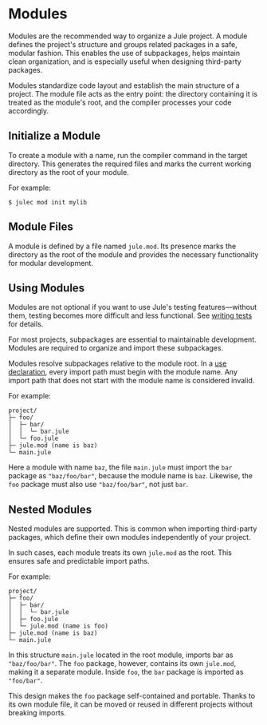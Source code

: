 # Modules

Modules are the recommended way to organize a Jule project. A module defines the project's structure and groups related packages in a safe, modular fashion. This enables the use of subpackages, helps maintain clean organization, and is especially useful when designing third-party packages.

Modules standardize code layout and establish the main structure of a project. The module file acts as the entry point: the directory containing it is treated as the module's root, and the compiler processes your code accordingly.

## Initialize a Module

To create a module with a name, run the compiler command in the target directory. This generates the required files and marks the current working directory as the root of your module.

For example:
```
$ julec mod init mylib
```

## Module Files

A module is defined by a file named `jule.mod`. Its presence marks the directory as the root of the module and provides the necessary functionality for modular development.

## Using Modules

Modules are not optional if you want to use Jule's testing features—without them, testing becomes more difficult and less functional. See [writing tests](/debugging/testing/writing-tests#modules) for details.

For most projects, subpackages are essential to maintainable development. Modules are required to organize and import these subpackages.

Modules resolve subpackages relative to the module root. In a [use declaration](/packages/using-packages), every import path must begin with the module name. Any import path that does not start with the module name is considered invalid.

For example:
```
project/
├─ foo/
│  ├─ bar/
│  │  └─ bar.jule
│  └─ foo.jule
├─ jule.mod (name is baz)
└─ main.jule
```

Here a module with name `baz`, the file `main.jule` must import the `bar` package as `"baz/foo/bar"`, because the module name is `baz`. Likewise, the `foo` package must also use `"baz/foo/bar"`, not just `bar`.

## Nested Modules

Nested modules are supported. This is common when importing third-party packages, which define their own modules independently of your project.

In such cases, each module treats its own `jule.mod` as the root. This ensures safe and predictable import paths.

For example:
```
project/
├─ foo/
│  ├─ bar/
│  │  └─ bar.jule
│  ├─ foo.jule
│  └─ jule.mod (name is foo)
├─ jule.mod (name is baz)
└─ main.jule
```

In this structure `main.jule` located in the root module, imports bar as `"baz/foo/bar"`. The `foo` package, however, contains its own `jule.mod`, making it a separate module. Inside `foo`, the `bar` package is imported as `"foo/bar"`.

This design makes the `foo` package self-contained and portable. Thanks to its own module file, it can be moved or reused in different projects without breaking imports.
